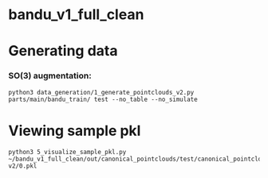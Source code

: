 # bandu_v1_full_clean


# Generating data
### SO(3) augmentation:

```
python3 data_generation/1_generate_pointclouds_v2.py parts/main/bandu_train/ test --no_table --no_simulate
```

# Viewing sample pkl

```
python3 5_visualize_sample_pkl.py ~/bandu_v1_full_clean/out/canonical_pointclouds/test/canonical_pointcloud_samples/Egg\ v2/0.pkl
```